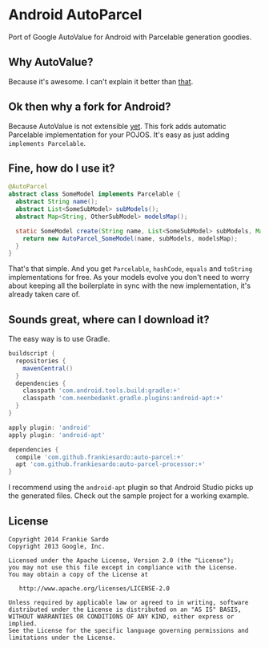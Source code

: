 Android AutoParcel
============

Port of Google AutoValue for Android with Parcelable generation goodies.

Why AutoValue?
--------

Because it's awesome.
I can't explain it better than [that](https://github.com/google/auto/tree/master/value).

Ok then why a fork for Android?
--------

Because AutoValue is not extensible [yet](https://github.com/google/auto/pull/87). This fork adds automatic Parcelable implementation for your POJOS. It's easy as just adding `implements Parcelable`.

Fine, how do I use it?
--------

```java
@AutoParcel
abstract class SomeModel implements Parcelable {
  abstract String name();
  abstract List<SomeSubModel> subModels();
  abstract Map<String, OtherSubModel> modelsMap();

  static SomeModel create(String name, List<SomeSubModel> subModels, Map<String, OtherSubModel> modelsMap) {
    return new AutoParcel_SomeModel(name, subModels, modelsMap);
  }
}
```

That's that simple. And you get `Parcelable`, `hashCode`, `equals` and `toString` implementations for free.
As your models evolve you don't need to worry about keeping all the boilerplate in sync with the new implementation, it's already taken care of.

Sounds great, where can I download it?
--------

The easy way is to use Gradle.

```groovy
buildscript {
  repositories {
    mavenCentral()
  }
  dependencies {
    classpath 'com.android.tools.build:gradle:+'
    classpath 'com.neenbedankt.gradle.plugins:android-apt:+'
  }
}

apply plugin: 'android'
apply plugin: 'android-apt'

dependencies {
  compile 'com.github.frankiesardo:auto-parcel:+'
  apt 'com.github.frankiesardo:auto-parcel-processor:+'
}
```

I recommend using the `android-apt` plugin so that Android Studio picks up the generated files.
Check out the sample project for a working example.

License
-------

    Copyright 2014 Frankie Sardo
    Copyright 2013 Google, Inc.

    Licensed under the Apache License, Version 2.0 (the "License");
    you may not use this file except in compliance with the License.
    You may obtain a copy of the License at

       http://www.apache.org/licenses/LICENSE-2.0

    Unless required by applicable law or agreed to in writing, software
    distributed under the License is distributed on an "AS IS" BASIS,
    WITHOUT WARRANTIES OR CONDITIONS OF ANY KIND, either express or implied.
    See the License for the specific language governing permissions and
    limitations under the License.
